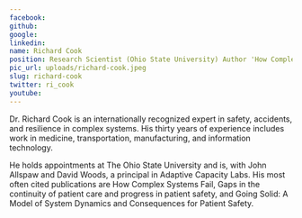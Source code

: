 ```yaml
---
facebook: 
github: 
google: 
linkedin: 
name: Richard Cook
position: Research Scientist (Ohio State University) Author 'How Complex Systems Fail'
pic_url: uploads/richard-cook.jpeg
slug: richard-cook
twitter: ri_cook
youtube: 
---
```

Dr. Richard Cook is an internationally recognized expert in safety, accidents, and resilience in complex systems. His thirty years of experience includes work in medicine, transportation, manufacturing, and information technology.

He holds appointments at The Ohio State University and is, with John Allspaw and David Woods, a principal in Adaptive Capacity Labs.
His most often cited publications are How Complex Systems Fail, Gaps in the continuity of patient care and progress in patient safety, and Going Solid: A Model of System Dynamics and Consequences for Patient Safety.
